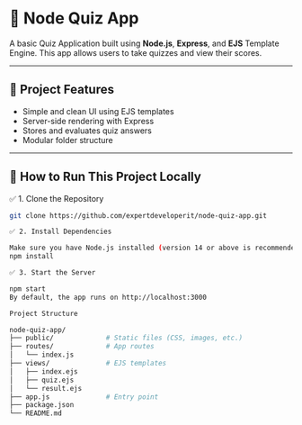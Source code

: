 # 🧠 Node Quiz App

A basic Quiz Application built using **Node.js**, **Express**, and **EJS** Template Engine. This app allows users to take quizzes and view their scores.

---

## 📁 Project Features

- Simple and clean UI using EJS templates
- Server-side rendering with Express
- Stores and evaluates quiz answers
- Modular folder structure

---

## 🚀 How to Run This Project Locally
 ✅ 1. Clone the Repository

```bash
git clone https://github.com/expertdeveloperit/node-quiz-app.git

✅ 2. Install Dependencies

Make sure you have Node.js installed (version 14 or above is recommended)
npm install

✅ 3. Start the Server

npm start
By default, the app runs on http://localhost:3000

Project Structure

node-quiz-app/
├── public/             # Static files (CSS, images, etc.)
├── routes/             # App routes
│   └── index.js
├── views/              # EJS templates
│   ├── index.ejs
│   ├── quiz.ejs
│   └── result.ejs
├── app.js              # Entry point
├── package.json
└── README.md
